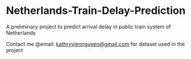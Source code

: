 # Netherlands-Train-Delay-Prediction
A preliminary project to predict arrival delay in public train system of Netherlands

Contact me @email: kathryviennguyen@gmail.com for dataset used in the project
